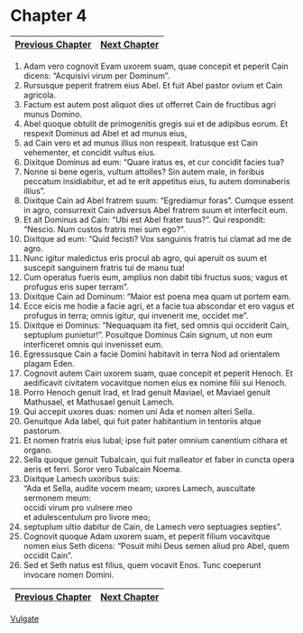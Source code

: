 # Chapter 4
| [Previous Chapter](Chapter%2003.md)| [Next Chapter](Chapter%2005.md) |
| --- | --- |
1. Adam vero cognovit Evam uxorem suam, quae concepit et peperit Cain dicens: “Acquisivi virum per Dominum”.  
2. Rursusque peperit fratrem eius Abel. Et fuit Abel pastor ovium et Cain agricola.  
3. Factum est autem post aliquot dies ut offerret Cain de fructibus agri munus Domino.  
4. Abel quoque obtulit de primogenitis gregis sui et de adipibus eorum. Et respexit Dominus ad Abel et ad munus eius,  
5. ad Cain vero et ad munus illius non respexit. Iratusque est Cain vehementer, et concidit vultus eius.  
6. Dixitque Dominus ad eum: “Quare iratus es, et cur concidit facies tua?  
7. Nonne si bene egeris, vultum attolles? Sin autem male, in foribus peccatum insidiabitur, et ad te erit appetitus eius, tu autem dominaberis illius”.  
8. Dixitque Cain ad Abel fratrem suum: “Egrediamur foras”. Cumque essent in agro, consurrexit Cain adversus Abel fratrem suum et interfecit eum.  
9. Et ait Dominus ad Cain: “Ubi est Abel frater tuus?”. Qui respondit: “Nescio. Num custos fratris mei sum ego?”.  
10. Dixitque ad eum: “Quid fecisti? Vox sanguinis fratris tui clamat ad me de agro.  
11. Nunc igitur maledictus eris procul ab agro, qui aperuit os suum et suscepit sanguinem fratris tui de manu tua!  
12. Cum operatus fueris eum, amplius non dabit tibi fructus suos; vagus et profugus eris super terram”.  
13. Dixitque Cain ad Dominum: “Maior est poena mea quam ut portem eam.  
14. Ecce eicis me hodie a facie agri, et a facie tua abscondar et ero vagus et profugus in terra; omnis igitur, qui invenerit me, occidet me”.  
15. Dixitque ei Dominus: “Nequaquam ita fiet, sed omnis qui occiderit Cain, septuplum punietur!”. Posuitque Dominus Cain signum, ut non eum interficeret omnis qui invenisset eum.  
16. Egressusque Cain a facie Domini habitavit in terra Nod ad orientalem plagam Eden.  
17. Cognovit autem Cain uxorem suam, quae concepit et peperit Henoch. Et aedificavit civitatem vocavitque nomen eius ex nomine filii sui Henoch.  
18. Porro Henoch genuit Irad, et Irad genuit Maviael, et Maviael genuit Mathusael, et Mathusael genuit Lamech.  
19. Qui accepit uxores duas: nomen uni Ada et nomen alteri Sella.  
20. Genuitque Ada Iabel, qui fuit pater habitantium in tentoriis atque pastorum.  
21. Et nomen fratris eius Iubal; ipse fuit pater omnium canentium cithara et organo.  
22. Sella quoque genuit Tubalcain, qui fuit malleator et faber in cuncta opera aeris et ferri. Soror vero Tubalcain Noema.  
23. Dixitque Lamech uxoribus suis:  
“Ada et Sella, audite vocem meam; uxores Lamech, auscultate sermonem meum:  
occidi virum pro vulnere meo  
et adulescentulum pro livore meo;  
24. septuplum ultio dabitur de Cain, de Lamech vero septuagies septies”.  
25. Cognovit quoque Adam uxorem suam, et peperit filium vocavitque nomen eius Seth dicens: “Posuit mihi Deus semen aliud pro Abel, quem occidit Cain”.  
26. Sed et Seth natus est filius, quem vocavit Enos. Tunc coeperunt invocare nomen Domini.

| [Previous Chapter](Chapter%2003.md)| [Next Chapter](Chapter%2005.md) |
| --- | --- |

[Vulgate](../Vulgateindex.md)
